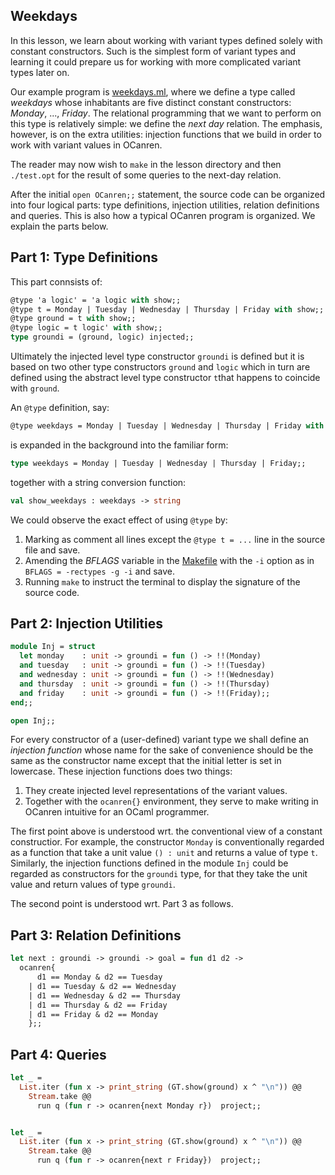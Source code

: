 ## Weekdays

In this lesson, we learn about working with variant types defined solely with
constant constructors. Such is the simplest form of variant types and learning it
could prepare us for working with more complicated variant types later on.

Our example program is [weekdays.ml](weekdays.ml), where we define a type
called _weekdays_ whose inhabitants are five distinct constant constructors:
_Monday_, ...,  _Friday_. The relational programming that we want to perform on this type
is relatively simple: we define the _next day_ relation. The emphasis, however, is on the
extra utilities: injection functions that we build in order to work with variant values in
OCanren.

The reader may now wish to `make` in the lesson directory and then `./test.opt`
for the result of some queries to the next-day relation.

After the initial `open OCanren;;` statement, the source code can be organized
into four logical parts: type definitions, injection utilities, relation
definitions and queries. This is also how a typical
OCanren program is organized. We explain the parts below. 

## Part 1: Type Definitions

This part connsists of:
```ocaml
@type 'a logic' = 'a logic with show;;
@type t = Monday | Tuesday | Wednesday | Thursday | Friday with show;;
@type ground = t with show;;
@type logic = t logic' with show;;
type groundi = (ground, logic) injected;;
```
Ultimately the injected level type constructor `groundi` is defined but it is based on two other
type constructors `ground` and `logic` which in turn are defined using the
abstract level type constructor `t`that happens to coincide with `ground`.

An `@type` definition, say:
```ocaml
@type weekdays = Monday | Tuesday | Wednesday | Thursday | Friday with show;;
```
is expanded in the background into the familiar form:
```ocaml
type weekdays = Monday | Tuesday | Wednesday | Thursday | Friday;;
```
together with a string conversion function:
```ocaml
val show_weekdays : weekdays -> string
```
We could observe the exact effect of using `@type`
by:
1) Marking as comment all lines except the `@type t = ...` line in the source file and save.
2) Amending the _BFLAGS_ variable in the [Makefile](Makefile#L11) with
the `-i`  option as in `BFLAGS = -rectypes -g -i` and save.
3) Running `make`  to instruct the terminal to display the signature of the source code. 

## Part 2: Injection Utilities

```ocaml
module Inj = struct
  let monday    : unit -> groundi = fun () -> !!(Monday)
  and tuesday   : unit -> groundi = fun () -> !!(Tuesday)
  and wednesday : unit -> groundi = fun () -> !!(Wednesday)
  and thursday  : unit -> groundi = fun () -> !!(Thursday)
  and friday    : unit -> groundi = fun () -> !!(Friday);;
end;;

open Inj;;
```
For every constructor of a (user-defined) variant
type we shall define an _injection function_ whose name
for the sake of convenience should be the same as the constructor name
except that the initial letter is set in lowercase. These injection functions
does two things:
1. They create injected level representations of the variant values.
1. Together with the `ocanren{}` environment, they serve to make writing in OCanren
intuitive for an OCaml programmer.

The first point above is understood wrt. the conventional view of a constant constructior. For
example, the constructor `Monday` is conventionally regarded as a function that take a unit
value `() : unit` and returns a value of type `t`. Similarly, the injection functions defined
in the module `Inj` could be regarded as constructors for the `groundi` type, for that they
take the unit value and return values of type `groundi`.

The second point is understood  wrt. Part 3 as follows.


## Part 3: Relation Definitions

```ocaml
let next : groundi -> groundi -> goal = fun d1 d2 ->
  ocanren{
      d1 == Monday & d2 == Tuesday
    | d1 == Tuesday & d2 == Wednesday
    | d1 == Wednesday & d2 == Thursday
    | d1 == Thursday & d2 == Friday
    | d1 == Friday & d2 == Monday 
    };;
```

## Part 4: Queries

```ocaml
let _ =
  List.iter (fun x -> print_string (GT.show(ground) x ^ "\n")) @@ 
    Stream.take @@
      run q (fun r -> ocanren{next Monday r})  project;;


let _ =
  List.iter (fun x -> print_string (GT.show(ground) x ^ "\n")) @@ 
    Stream.take @@
      run q (fun r -> ocanren{next r Friday})  project;;
```


